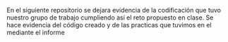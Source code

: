 En el siguiente repositorio se dejara evidencia de la codificación que tuvo nuestro grupo de trabajo cumpliendo así el reto propuesto en clase.
Se hace evidencia del código creado y de las practicas que tuvimos en el mediante el informe
